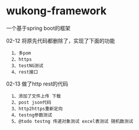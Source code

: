 # wukong-framework
一个基于spring boot的框架


02-12 将原先代码都删除了，实现了下面的功能

      1、多pom
      2、https
      3、testNG测试
      4、rest接口
     

02-13 做了http rest的代码 

      1、添加了文件上传 下载 
      2、post json代码  
      3、http2https重新定向  
      4、testng参数测试
      5、@todo testng 传递对象测试 excel表测试 随机数测试